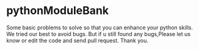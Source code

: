 # pythonModuleBank
Some basic problems to solve so that you can enhance your python skills.
 We tried our best to avoid bugs.
 But if u still found any bugs,Please let us know or edit the code and send pull request. 
Thank you. 
